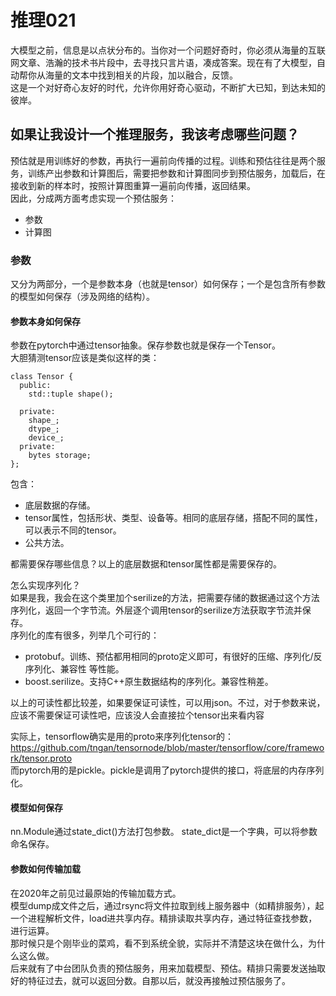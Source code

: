 # 推理021

大模型之前，信息是以点状分布的。当你对一个问题好奇时，你必须从海量的互联网文章、浩瀚的技术书片段中，去寻找只言片语，凑成答案。现在有了大模型，自动帮你从海量的文本中找到相关的片段，加以融合，反馈。  
这是一个对好奇心友好的时代，允许你用好奇心驱动，不断扩大已知，到达未知的彼岸。

## 如果让我设计一个推理服务，我该考虑哪些问题？

预估就是用训练好的参数，再执行一遍前向传播的过程。训练和预估往往是两个服务，训练产出参数和计算图后，需要把参数和计算图同步到预估服务，加载后，在接收到新的样本时，按照计算图重算一遍前向传播，返回结果。  
因此，分成两方面考虑实现一个预估服务：  
- 参数
- 计算图

### 参数

又分为两部分，一个是参数本身（也就是tensor）如何保存；一个是包含所有参数的模型如何保存（涉及网络的结构）。

#### 参数本身如何保存
参数在pytorch中通过tensor抽象。保存参数也就是保存一个Tensor。  
大胆猜测tensor应该是类似这样的类：  
```
class Tensor {
  public:
    std::tuple shape();

  private:
    shape_;
    dtype_;
    device_;
  private:
    bytes storage;
};
```
包含：  
- 底层数据的存储。
- tensor属性，包括形状、类型、设备等。相同的底层存储，搭配不同的属性，可以表示不同的tensor。
- 公共方法。

都需要保存哪些信息？以上的底层数据和tensor属性都是需要保存的。

怎么实现序列化？  
如果是我，我会在这个类里加个serilize的方法，把需要存储的数据通过这个方法序列化，返回一个字节流。外层逐个调用tensor的serilize方法获取字节流并保存。  
序列化的库有很多，列举几个可行的：  
- protobuf。训练、预估都用相同的proto定义即可，有很好的压缩、序列化/反序列化、兼容性 等性能。
- boost.serilize。支持C++原生数据结构的序列化。兼容性稍差。  

以上的可读性都比较差，如果要保证可读性，可以用json。不过，对于参数来说，应该不需要保证可读性吧，应该没人会直接拉个tensor出来看内容
  
  
实际上，tensorflow确实是用的proto来序列化tensor的：  
https://github.com/tngan/tensornode/blob/master/tensorflow/core/framework/tensor.proto  
而pytorch用的是pickle。pickle是调用了pytorch提供的接口，将底层的内存序列化。  

#### 模型如何保存
nn.Module通过state_dict()方法打包参数。
state_dict是一个字典，可以将参数命名保存。  

#### 参数如何传输加载
在2020年之前见过最原始的传输加载方式。  
模型dump成文件之后，通过rsync将文件拉取到线上服务器中（如精排服务），起一个进程解析文件，load进共享内存。精排读取共享内存，通过特征查找参数，进行运算。  
那时候只是个刚毕业的菜鸡，看不到系统全貌，实际并不清楚这块在做什么，为什么这么做。  
后来就有了中台团队负责的预估服务，用来加载模型、预估。精排只需要发送抽取好的特征过去，就可以返回分数。自那以后，就没再接触过预估服务了。  

